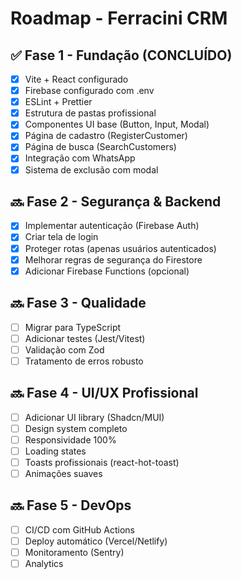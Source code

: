 # Roadmap - Ferracini CRM

## ✅ Fase 1 - Fundação (CONCLUÍDO)

- [x] Vite + React configurado
- [x] Firebase configurado com .env
- [x] ESLint + Prettier
- [x] Estrutura de pastas profissional
- [x] Componentes UI base (Button, Input, Modal)
- [x] Página de cadastro (RegisterCustomer)
- [x] Página de busca (SearchCustomers)
- [x] Integração com WhatsApp
- [x] Sistema de exclusão com modal

## 🔜 Fase 2 - Segurança & Backend

- [x] Implementar autenticação (Firebase Auth)
- [x] Criar tela de login
- [x] Proteger rotas (apenas usuários autenticados)
- [x] Melhorar regras de segurança do Firestore
- [x] Adicionar Firebase Functions (opcional)

## 🔜 Fase 3 - Qualidade

- [ ] Migrar para TypeScript
- [ ] Adicionar testes (Jest/Vitest)
- [ ] Validação com Zod
- [ ] Tratamento de erros robusto

## 🔜 Fase 4 - UI/UX Profissional

- [ ] Adicionar UI library (Shadcn/MUI)
- [ ] Design system completo
- [ ] Responsividade 100%
- [ ] Loading states
- [ ] Toasts profissionais (react-hot-toast)
- [ ] Animações suaves

## 🔜 Fase 5 - DevOps

- [ ] CI/CD com GitHub Actions
- [ ] Deploy automático (Vercel/Netlify)
- [ ] Monitoramento (Sentry)
- [ ] Analytics
